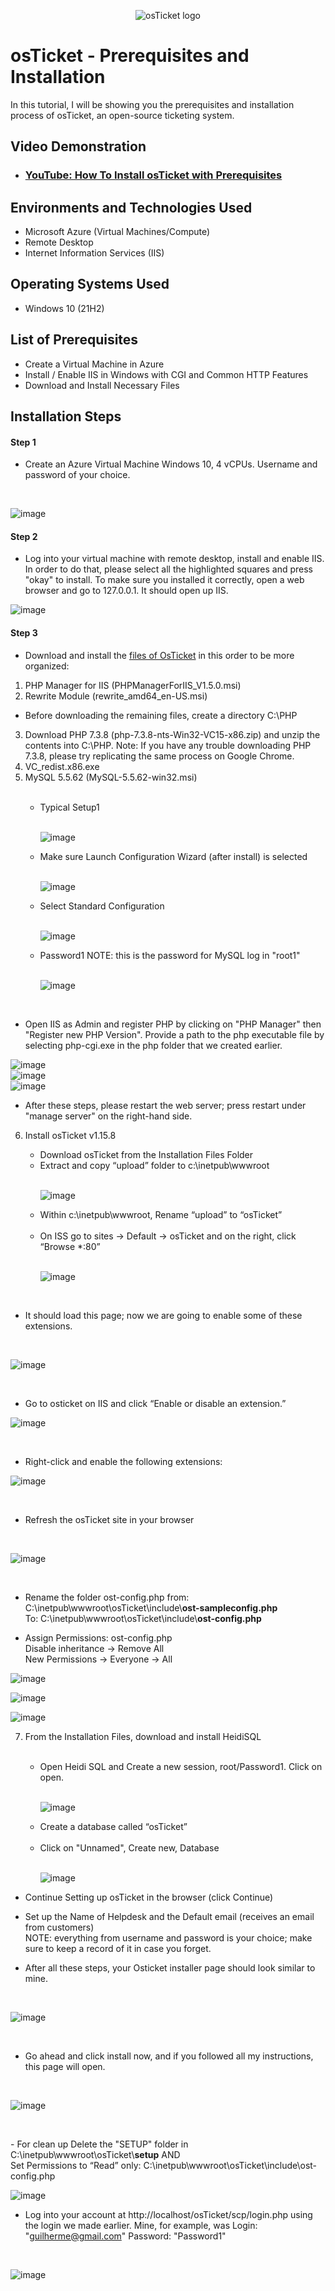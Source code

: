 <p align="center">
<img src="https://i.imgur.com/Clzj7Xs.png" alt="osTicket logo"/>
</p>

<h1>osTicket - Prerequisites and Installation</h1>
In this tutorial, I will be showing you the prerequisites and installation process of osTicket, an open-source ticketing system.<br />





<h2>Video Demonstration</h2>

- ### [YouTube: How To Install osTicket with Prerequisites](https://www.youtube.com)

<h2>Environments and Technologies Used</h2>

<ul>
<li>Microsoft Azure (Virtual Machines/Compute)</li>
<li>Remote Desktop</li>
<li>Internet Information Services (IIS)</li>
</ul> 

<h2>Operating Systems Used </h2>

- Windows 10</b> (21H2)

<h2>List of Prerequisites</h2>

- Create a Virtual Machine in Azure
- Install / Enable IIS in Windows with CGI and Common HTTP Features
- Download and Install Necessary Files

<h2>Installation Steps</h2>
<h4>Step 1</h4>
<p>
  <ul>
    <li>Create an Azure Virtual Machine Windows 10, 4 vCPUs. Username and password of your choice.</li>
    </ul> 
</p>
<br />

![image](https://github.com/cardosoguisilva/osticket-prereqs/assets/157248613/95dccdcf-c4be-47f9-aec2-267e28a66071)

<h4>Step 2</h4>
<p>
  <ul>
    <li> Log into your virtual machine with remote desktop, install and enable IIS. In order to do that, please select all the highlighted squares and press "okay" to install. To make sure you installed it correctly, open a web browser and go to 127.0.0.1. It should open up IIS.</li>
    </ul>
 
</p>


![image](https://github.com/cardosoguisilva/osticket-prereqs/assets/157248613/049cab92-0ae8-4c8c-b464-3be2bade7ef5)


<h4>Step 3</h4>

- Download and install the <a href="https://drive.google.com/drive/u/1/folders/1APMfNyfNzcxZC6EzdaNfdZsUwxWYChf6">files of OsTicket</a> in this order to be more organized:

<ol type="1" >
<li>PHP Manager for IIS (PHPManagerForIIS_V1.5.0.msi)</li>
<li>Rewrite Module (rewrite_amd64_en-US.msi)</li> </ol>

- Before downloading the remaining files, create a directory C:\PHP
<ol start="3" >
<li>Download PHP 7.3.8 (php-7.3.8-nts-Win32-VC15-x86.zip) and unzip the contents into C:\PHP. Note: If you have any trouble downloading PHP 7.3.8, please try replicating the same process on Google Chrome.</li>
<li>VC_redist.x86.exe</li>
<li>MySQL 5.5.62 (MySQL-5.5.62-win32.msi)</li> 
<ul><br>
<li>Typical Setup1</li> <br>
  
  ![image](https://github.com/cardosoguisilva/osticket-prereqs/assets/157248613/abe6e6d1-bd25-44a1-bfed-4969be4f8729)
  
<li>Make sure Launch Configuration Wizard (after install) is selected</li><br>

![image](https://github.com/cardosoguisilva/osticket-prereqs/assets/157248613/a6bc73c2-2ef9-4f8b-8dd7-acbf350bd060)

<li>Select Standard Configuration</li><br>

![image](https://github.com/cardosoguisilva/osticket-prereqs/assets/157248613/e50fdc9c-b923-480d-acf1-dcbf39868747)

<li>Password1 NOTE: this is the password for MySQL log in "root1"</li><br>

![image](https://github.com/cardosoguisilva/osticket-prereqs/assets/157248613/eeee7485-f263-46de-b0e9-9cac105fbf87)
</ul>
</ol>
<br>

- Open IIS as Admin and register PHP by clicking on "PHP Manager" then "Register new PHP Version". Provide a path to the php executable file by selecting php-cgi.exe in the php folder that we created earlier. </p> 

![image](https://github.com/cardosoguisilva/osticket-prereqs/assets/157248613/0aeffeb9-f9fd-4422-be27-d7272385fc12)
<br>
![image](https://github.com/cardosoguisilva/osticket-prereqs/assets/157248613/0bf32214-250a-4704-847d-d05455f4f394)
<br>
![image](https://github.com/cardosoguisilva/osticket-prereqs/assets/157248613/4f2254bf-17ec-4c7d-b711-aac6ead8606f)


<p>
  <ul>
  <li>After these steps, please restart the web server; press restart under "manage server" on the right-hand side.</li> </ul> </p>

 <ol start="6">
<li>Install osTicket v1.15.8</li>
<ul>
<li>Download osTicket from the Installation Files Folder</li>
<li>Extract and copy “upload” folder to c:\inetpub\wwwroot</li><br>
  
  ![image](https://github.com/cardosoguisilva/osticket-prereqs/assets/157248613/be3ef338-14b7-485b-9e23-3ce39b24edf6)
<li>Within c:\inetpub\wwwroot, Rename “upload” to “osTicket” </li><br> 

<li>On ISS go to sites -> Default -> osTicket and on the right, click “Browse *:80”</li> <br>

![image](https://github.com/cardosoguisilva/osticket-prereqs/assets/157248613/b3dbc1eb-3e46-4843-a34d-36ed8d9a8b8d)

</ul>
</ol>
<br>

- It should load this page; now we are going to enable some of these extensions.
<br>

![image](https://github.com/cardosoguisilva/osticket-prereqs/assets/157248613/b8f5f4aa-a391-4569-bc6b-0c35963b4583)


<br>

- Go to osticket on IIS and click “Enable or disable an extension.”<br>

![image](https://github.com/cardosoguisilva/osticket-prereqs/assets/157248613/442733ea-411e-497d-a4ec-1f8099884b03)

<br>

- Right-click and enable the following extensions:<br>

![image](https://github.com/cardosoguisilva/osticket-prereqs/assets/157248613/f33f12e2-bdb2-4925-b816-7dddef2fefdf)

<br>

- Refresh the osTicket site in your browser
<br>

![image](https://github.com/cardosoguisilva/osticket-prereqs/assets/157248613/88c82eb0-3103-4957-b088-ba3535a70097)

<br>

- <p> Rename the folder ost-config.php from: C:\inetpub\wwwroot\osTicket\include\<b>ost-sampleconfig.php</b> <br>
  To: C:\inetpub\wwwroot\osTicket\include\<b>ost-config.php</b> </p>
 

- Assign Permissions: ost-config.php <br>
Disable inheritance -> Remove All <br>
New Permissions -> Everyone -> All

![image](https://github.com/cardosoguisilva/osticket-prereqs/assets/157248613/fc73daec-3207-4ee,6-82will94b)

![image](https://github.com/cardosoguisilva/osticket-prereqs/assets/157248613/1efa2622-1c78-4034-a2cc-e57a4b3d6c78)

![image](https://github.com/cardosoguisilva/osticket-prereqs/assets/157248613/0d61688b-fcd0-4643-bb57-189d87ba8c5e)


<ol start="7">
<li>From the Installation Files, download and install HeidiSQL</li> <br>

<ul>
<li>Open Heidi SQL and Create a new session, root/Password1. Click on open.</li>
  <br>
  
  ![image](https://github.com/cardosoguisilva/osticket-prereqs/assets/157248613/55fe518a-e473-4849-a2c0-b6783273310a)
  
<li>Create a database called “osTicket”</li> <br> 
<li>Click on "Unnamed", Create new, Database</li>
<br>

![image](https://github.com/cardosoguisilva/osticket-prereqs/assets/157248613/56f6172d-ac90-44e7-b046-84d15e2a5d8a)

</ul>
</ol>


- Continue Setting up osTicket in the browser (click Continue) 
- Set up  the Name of Helpdesk and the Default email (receives an email from customers) <br>
NOTE: everything from username and password is your choice; make sure to keep a record of it in case you forget.

- After all these steps, your Osticket installer page should look similar to mine. 
<br>

![image](https://github.com/cardosoguisilva/osticket-prereqs/assets/157248613/c035d098-e7fb-4366-aaa0-324b9338b175)

<br>

- Go ahead and click install now, and if you followed all my instructions, this page will open.

<br>
   
![image](https://github.com/cardosoguisilva/osticket-prereqs/assets/157248613/f9ad1af7-75e6-4778-8e77-7cd48fa8dfb0)

<br>

<p> - For clean up Delete the "SETUP" folder in C:\inetpub\wwwroot\osTicket\<b>setup</b> AND <br>
Set Permissions to “Read” only: C:\inetpub\wwwroot\osTicket\include\ost-config.php

  
![image](https://github.com/cardosoguisilva/osticket-prereqs/assets/157248613/01973ec7-8029-41ff-a945-5e98131c04cf)


- Log into your account at http://localhost/osTicket/scp/login.php using the login we made earlier. Mine, for example, was Login: "guilherme@gmail.com" Password: "Password1"
  
<br>

![image](https://github.com/cardosoguisilva/osticket-prereqs/assets/157248613/a18784e2-a448-4d79-a639-2593bc6221eb)


<br />

